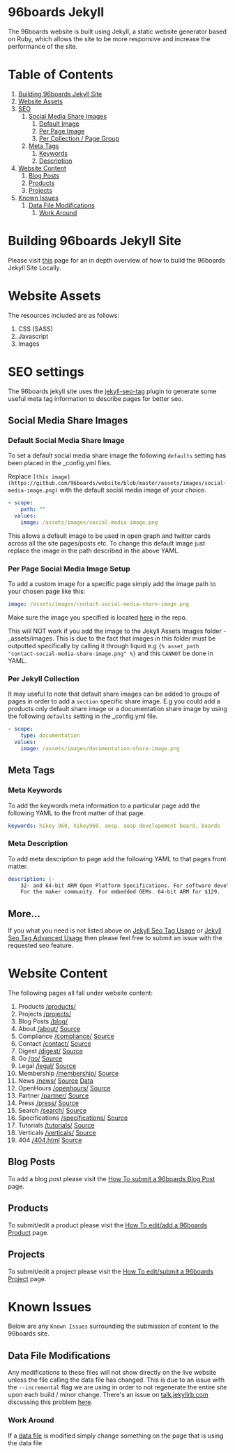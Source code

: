 # 96boards Jekyll

The 96boards website is built using Jekyll, a static website generator based on Ruby, which allows the site to be more responsive and increase the performance of the site.

# Table of Contents
1. [Building 96boards Jekyll Site](#jekyll-deployment)
2. [Website Assets](#website-assets)
3. [SEO](#website-seo)
    1. [Social Media Share Images](#social-share-images)
        1. [Default Image](#default-share-image)
        2. [Per Page Image](#per-page-share-image)
        3. [Per Collection / Page Group](#per-collection-share-image)
    2. [Meta Tags](#seo-meta-tags)
        1. [Keywords](#meta-keywords)
        2. [Description](#meta-description)
4. [Website Content](#website-content)
    1. [Blog Posts](#blog-posts)
    2. [Products](#products)
    3. [Projects](#projects)
5. [Known Issues](#known-issues)
    1. [Data File Modifications](#data-file-modifications)
        1. [Work Around](#data-file-modifications-work-around)


# Building 96boards Jekyll Site <a name="jekyll-deployment"></a>
Please visit [this](jekyll-deployment) page for an in depth overview of how to build the 96boards Jekyll Site Locally.

# Website Assets <a name="website-assets"></a>
The resources included are as follows:
1. CSS (SASS)
2. Javascript
3. Images

# SEO settings <a name="website-seo"></a>

The 96boards jekyll site uses the [jekyll-seo-tag](https://github.com/jekyll/jekyll-seo-tag) plugin to generate some useful meta tag information to describe pages for better seo.

## Social Media Share Images <a name="social-share-images"></a>
### Default Social Media Share Image <a name="default-share-image"></a>

To set a default social media share image the following `defaults` setting has been placed in the \_config.yml files.

Replace `[this image](https://github.com/96boards/website/blob/master/assets/images/social-media-image.png)` with the default social media image of your choice.

```YAML
- scope:
    path: ""
  values:
    image: /assets/images/social-media-image.png
```
This allows a default image to be used in open graph and twitter cards across all the site pages/posts etc. To change this default image just replace the image in the path described in the above YAML.

### Per Page Social Media Image Setup <a name="per-page-share-image"></a>

To add a custom image for a specific page simply add the image path to your chosen page like this:

```YAML
image: /assets/images/contact-social-media-share-image.png
```

Make sure the image you specified is located [here](https://github.com/96boards/website/tree/master/assets/images) in the repo.

This will NOT work if you add the image to the Jekyll Assets Images folder - \_assets/images. This is due to the fact that images in this folder must be outputted specifically by calling it through liquid e.g `{% asset_path "contact-social-media-share-image.png" %}` and this `CANNOT` be done in YAML.

### Per Jekyll Collection <a name="per-collection-share-image"></a>

It may useful to note that default share images can be added to groups of pages in order to add a `section` specific share image. E.g you could add a products only default share image or a documentation share image by using the following `defaults` setting in the \_config.yml file.

```YAML
- scope:
    type: documentation
  values:
    image: /assets/images/documentation-share-image.png
```
## Meta Tags <a name="seo-meta-tags"></a>
### Meta Keywords <a name="meta-keywords"></a>

To add the keywords meta information to a particular page add the following YAML to the front matter of that page.

```YAML
keywords: hikey 960, hikey960, aosp, aosp developement board, boards
```

### Meta Description <a name="meta-description"></a>

To add meta description to page add the following YAML to that pages front matter.

```YAML
description: |-
    32- and 64-bit ARM Open Platform Specifications. For software developers.
    For the maker community. For embedded OEMs. 64-bit ARM for $129.
```

## More...

If you what you need is not listed above on [Jekyll Seo Tag Usage](https://github.com/jekyll/jekyll-seo-tag/blob/master/docs/usage.md) or [Jekyll Seo Tag Advanced Usage](https://github.com/jekyll/jekyll-seo-tag/blob/master/docs/advanced-usage.md) then please feel free to submit an issue with the requested seo feature.



# Website Content <a name="website-content"></a>
The following pages all fall under website content:

1. Products [/products/](products.md)
2. Projects [/projects/](projects.md)
3. Blog Posts [/blog/](blog.md)
4. About [/about/](https://www.96boards.org/about/) [Source](https://github.com/96boards/website/blob/master/about/README.md)
5. Compliance [/compliance/](https://www.96boards.org/compliance/) [Source](https://github.com/96boards/website/blob/master/compliance/README.md)
6. Contact [/contact/](https://www.96boards.org/compliance/) [Source](https://github.com/96boards/website/blob/master/contact/README.md)
7. Digest [/digest/](https://www.96boards.org/compliance/) [Source](https://github.com/96boards/website/blob/master/digest/README.md)
9. Go [/go/](https://www.96boards.org/go/) [Source](https://github.com/96boards/website/tree/master/go)
10. Legal [/legal/](https://www.96boards.org/legal/) [Source](https://github.com/96boards/website/blob/master/legal/README.md)
11. Membership [/membership/](https://www.96boards.org/membership/) [Source](https://github.com/96boards/website/blob/master/membership/README.md)
12. News [/news/](https://www.96boards.org/news/) [Source](https://github.com/96boards/website/blob/master/news/README.md) [Data](https://github.com/96boards/website/blob/master/_data/news.yaml)
13. OpenHours [/openhours/](https://www.96boards.org/openhours/) [Source](https://github.com/96boards/website/blob/master/openhours/README.md)
14. Partner [/partner/](https://www.96boards.org/partner/) [Source](https://github.com/96boards/website/blob/master/partner/README.md)
15. Press [/press/](https://www.96boards.org/press/) [Source](https://github.com/96boards/website/blob/master/press/README.md)
16. Search [/search/](https://www.96boards.org/search/) [Source](https://github.com/96boards/website/blob/master/search/README.md)
17. Specifications [/specifications/](https://www.96boards.org/specifications/) [Source](https://github.com/96boards/website/blob/master/specifications/README.md)
18. Tutorials [/tutorials/](http://www.96boards.org/tutorials/dragonboard410c/) [Source](https://github.com/96boards/website/blob/master/tutorials/dragonboard410c/README.md)
19. Verticals [/verticals/](https://www.96boards.org/verticals/) [Source](https://github.com/96boards/website/tree/master/verticals)
19. 404 [/404.html](https://www.96boards.org/404.html) [Source](https://github.com/96boards/website/blob/master/404.md)


## Blog Posts <a name="blog-posts"></a>

To add a blog post please visit the [How To submit a 96boards Blog Post](blog.md) page.

## Products <a name="products"></a>

To submit/edit a product please visit the [How To edit/add a 96boards Product](products.md) page.

## Projects <a name="projects"></a>

To submit/edit a project please visit the [How To edit/submit a 96boards Project](projects.md) page.

# Known Issues <a name="known-issues"></a>
Below are any `Known Issues` surrounding the submission of content to the 96boards site.

## Data File Modifications <a name="data-file-modifications"></a>
Any modifications to these files will not show directly on the live website unless the file calling the data file has changed. This is due to an issue with the `--incremental` flag we are using in order to not regenerate the entire site upon each build / minor change. There's an issue on [talk.jekyllrb.com](https://talk.jekyllrb.com/) discussing this problem [here](https://talk.jekyllrb.com/t/jekyll-incremental-build-regeneration-issue-with-yaml-db/901).

### Work Around <a name="data-file-modifications-work-around"></a>
If a [data file](https://github.com/96boards/website/tree/master/_data) is modified simply change something on the page that is using the data file
